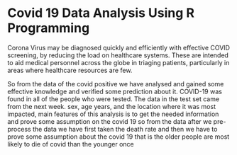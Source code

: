 # Covid 19 Data Analysis Using R Programming
Corona Virus may be diagnosed quickly and efficiently with effective COVID screening, by reducing the load on healthcare systems. 
These are intended to aid medical personnel across the globe in triaging patients, particularly in areas where healthcare resources are few. 

So from the data of the covid positive we have analysed and gained some effective knowledge and verified some prediction about it. 
COVID-19 was found in all of the people who were tested. 
The data in the test set came from the next week. sex, age years, and the location where it was most impacted, 
main features of this analysis is to get the needed information and prove some 
assumption on the covid 19 so from the data after we pre-process the data we have first taken the death rate and 
then we have to prove some assumption about the covid 19 that is the older people are most likely to die of covid than the younger once
